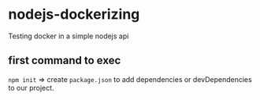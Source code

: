 # nodejs-dockerizing
Testing docker in a simple nodejs api


## first command to exec

`npm init` => create `package.json` to add dependencies or devDependencies to our project.